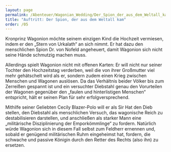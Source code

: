 ```yaml
---
layout: page
permalink: /Abenteuer/Wagonian_Wedding/Der_Spion_der_aus_dem_Weltall_kam
title: "Auftritt: Der Spion, der aus dem Weltall kam"
order: /05
---
```


Kronprinz Wagonion möchte seinem einzigen Kind die Hochzeit vermiesen, indem er den „Stern von Urkalath“ an sich nimmt. Er hat dazu den menschlichen Spion Dr. von Nofeld angeheuert, damit Wagonion sich nicht seine Hände schmutzig machen muss.

Allerdings spielt Wagonion nicht mit offenen Karten: Er will nicht nur seiner Tochter den Hochzeitstag verderben, weil die von ihrer Großmutter viel mehr gehätschelt wird als er, sondern zudem einen Krieg zwischen Menschen und Wagonen auslösen. Da das Verhältnis beider Völker bis zum Zerreißen gespannt ist und ein versuchter Diebstahl genau den Vorurteilen der Wagonen gegenüber den „faulen und hinterlistigen Menschen“ entspricht, hält er seinen Plan für sehr erfolgversprechend.

Mithilfe seiner Geliebten Cecily Blazer-Polo will er als Sir Hat den Dieb stellen, den Diebstahl als menschlichen Versuch, das wagonische Reich zu destabilisieren darstellen, und anschließen als starker Mann eine „militärische Disziplinierung der Emporkömmlinge“ zu fordern. Natürlich würde Wagonion sich in diesem Fall selbst zum Feldherr ernennen und, sobald er genügend militärischen Ruhm eingeheimst hat, fordern, die schwache und passive Königin durch den Retter des Rechts (also ihn) zu ersetzen.
